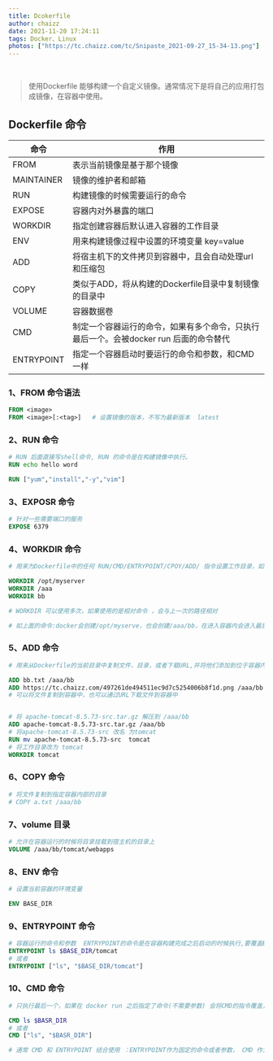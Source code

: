 ```yaml
---
title: Dcokerfile
author: chaizz
date: 2021-11-20 17:24:11
tags: Docker、Linux
photos: ["https://tc.chaizz.com/tc/Snipaste_2021-09-27_15-34-13.png"]
---
```


​            

<!--more-->



> 使用Dockerfile 能够构建一个自定义镜像。通常情况下是将自己的应用打包成镜像，在容器中使用。



## Dockerfile 命令

| 命令       | 作用                                                         |
| ---------- | ------------------------------------------------------------ |
| FROM       | 表示当前镜像是基于那个镜像                                   |
| MAINTAINER | 镜像的维护者和邮箱                                           |
| RUN        | 构建镜像的时候需要运行的命令                                 |
| EXPOSE     | 容器内对外暴露的端口                                         |
| WORKDIR    | 指定创建容器后默认进入容器的工作目录                         |
| ENV        | 用来构建镜像过程中设置的环境变量 key=value                   |
| ADD        | 将宿主机下的文件拷贝到容器中，且会自动处理url和压缩包        |
| COPY       | 类似于ADD，将从构建的Dockerfile目录中复制镜像的目录中        |
| VOLUME     | 容器数据卷                                                   |
| CMD        | 制定一个容器运行的命令，如果有多个命令，只执行最后一个。会被docker run 后面的命令替代 |
| ENTRYPOINT | 指定一个容器启动时要运行的命令和参数，和CMD一样              |

###  1、FROM 命令语法

```dockerfile
FROM <image>
FROM <image>[:<tag>]   # 设置镜像的版本，不写为最新版本  latest

```

### 2、RUN 命令

```dockerfile
# RUN 后面直接写shell命令, RUN 的命令是在构建镜像中执行。
RUN echo hello word

RUN ["yum","install","-y","vim"]
```

### 3、EXPOSR 命令

```dockerfile
# 针对一些需要端口的服务
EXPOSE 6379
```

### 4、WORKDIR 命令

```dockerfile
# 用来为Dockerfile中的任何 RUN/CMD/ENTRYPOINT/CPOY/ADD/ 指令设置工作目录，如果WORKDIR  不存在，即使他没有在后续得命令中被使用，也将会被创建。

WORKDIR /opt/myserver
WORKDIR /aaa
WORKDIR bb

# WORKDIR 可以使用多次，如果使用的是相对命令 ，会与上一次的路径相对

# 如上面的命令:docker会创建/opt/myserve，也会创建/aaa/bb，在进入容器内会进入最后的WORKDIR的路径下即：/aaa/bb
```

### 5、ADD 命令

```dockerfile
# 用来从Dockerfile的当前目录中复制文件，目录，或者下载URL,并将他们添加到位于容器内指定的文件中

ADD bb.txt /aaa/bb
ADD https://tc.chaizz.com/497261de494511ec9d7c5254006b8f1d.png /aaa/bb
# 可以将文件复制到容器中，也可以通过URL下载文件到容器中


# 将 apache-tomcat-8.5.73-src.tar.gz 解压到 /aaa/bb 
ADD apache-tomcat-8.5.73-src.tar.gz /aaa/bb
# 将apache-tomcat-8.5.73-src 改名 为tomcat
RUN mv apache-tomcat-8.5.73-src  tomcat
# 将工作目录改为 tomcat
WORKDIR tomcat

```

### 6、COPY 命令

```dockerfile
# 将文件复制到指定容器内部的目录
# COPY a.txt /aaa/bb
```



### 7、volume 目录

```dockerfile
# 允许在容器运行的时候将目录挂载到宿主机的目录上
VOLUME /aaa/bb/tomcat/webapps

```



### 8、ENV 命令

```dockerfile
# 设置当前容器的环境变量

ENV BASE_DIR

```



### 9、ENTRYPOINT 命令

```dockerfile
# 容器运行的命令和参数  ENTRYPOINT的命令是在容器构建完成之后启动的时候执行,要覆盖ENTRYPOINT  他的指令 需要在docker run 的时候加上 --entrypoint ls 
ENTRYPOINT ls $BASE_DIR/tomcat
# 或者
ENTRYPOINT ["ls", "$BASE_DIR/tomcat"]
```



### 10、CMD 命令

```dockerfile
# 只执行最后一个，如果在 docker run 之后指定了命令(不需要参数) 会将CMD的指令覆盖，不再执行CMD的指令

CMD ls $BASR_DIR
# 或者
CMD ["ls", "$BASR_DIR"]

# 通常 CMD 和 ENTRYPOINT 结合使用 ：ENTRYPOINT作为固定的命令或者参数， CMD 作为可变的参数，附加在ENTRYPOINT命令之后。 然后ENTRYPOINT + CMD 结合为一条命令。  即可实现在docker run 的时候可以指定参数运行同一个容器
```

